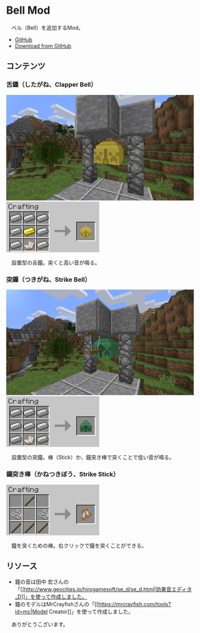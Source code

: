 # Bell Mod
　ベル（Bell）を追加するMod。

- [GitHub](https://github.com/kanomiya/Bell-Mod)
- [Download from GitHub](https://github.com/kanomiya/Bell-Mod/releases)

## コンテンツ
### 舌鍾（したがね、Clapper Bell）
![](https://raw.githubusercontent.com/kanomiya/Bell-Mod/1.11.2/clapper_bell_usage.png) ![](https://raw.githubusercontent.com/kanomiya/Bell-Mod/1.11.2/recipe_clapper_bell.png)

　設置型の舌鐘。突くと高い音が鳴る。

### 突鐘（つきがね、Strike Bell）
![](https://raw.githubusercontent.com/kanomiya/Bell-Mod/1.11.2/strike_bell_usage.png) ![](https://raw.githubusercontent.com/kanomiya/Bell-Mod/1.11.2/recipe_strike_bell.png)

　設置型の突鐘。棒（Stick）か、鐘突き棒で突くことで低い音が鳴る。

### 鐘突き棒（かねつきぼう、Strike Stick）
![](https://raw.githubusercontent.com/kanomiya/Bell-Mod/1.11.2/recipe_strike_stick.png)

　鐘を突くための棒。右クリックで鐘を突くことができる。

## リソース

- 鐘の音は田中 宏さんの「[[http://www.geocities.jp/hirogamesoft/se_d/se_d.html|効果音エディタ_D]]」を使って作成しました。
- 鐘のモデルはMrCrayfishさんの「[[https://mrcrayfish.com/tools?id=mc|Model Creator]]」を使って作成しました。

　ありがとうこざいます。
